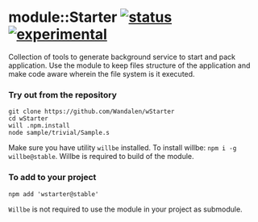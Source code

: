 
# module::Starter  [![status](https://github.com/Wandalen/wStarter/actions/workflows/StandardPublish.yml/badge.svg)](https://github.com/Wandalen/wStarter/actions/workflows/StandardPublish.yml) [![experimental](https://img.shields.io/badge/stability-experimental-orange.svg)](https://github.com/emersion/stability-badges#experimental)

Collection of tools to generate background service to start and pack application. Use the module to keep files structure of the application and make code aware wherein the file system is it executed.

### Try out from the repository

```
git clone https://github.com/Wandalen/wStarter
cd wStarter
will .npm.install
node sample/trivial/Sample.s
```

Make sure you have utility `willbe` installed. To install willbe: `npm i -g willbe@stable`. Willbe is required to build of the module.

### To add to your project

```
npm add 'wstarter@stable'
```

`Willbe` is not required to use the module in your project as submodule.

